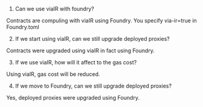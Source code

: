 1. Can we use viaIR with foundry?

Contracts are compuling with viaIR using Foundry. 
You specify via-ir=true in Foundry.toml

2. If we start using viaIR, can we still upgrade deployed proxies?

Contracts were upgraded using viaIR in fact using Foundry. 


3. If we use viaIR, how will it affect to the gas cost?

Using viaIR, gas cost will be reduced. 


4. If we move to Foundry, can we still upgrade deployed proxies?

Yes, deployed proxies were upgraded using Foundry. 
